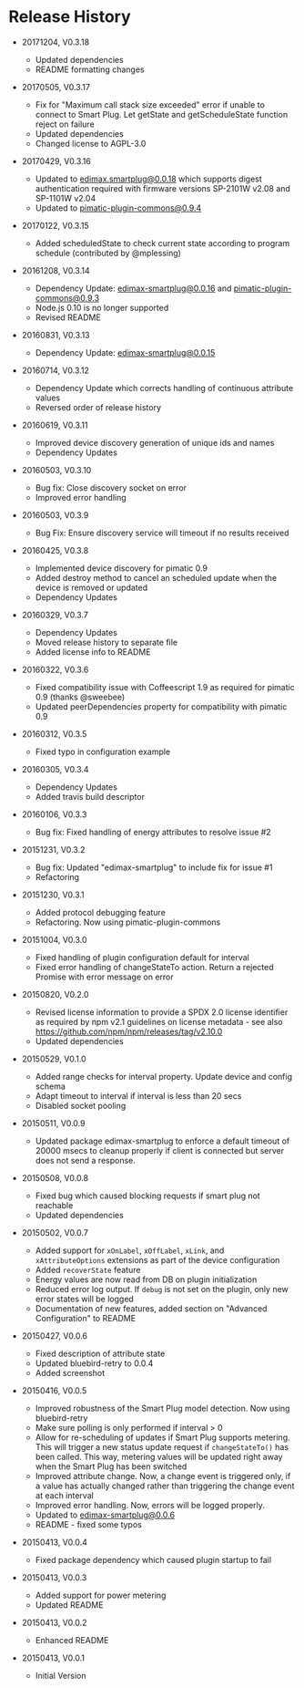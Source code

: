 # Release History

* 20171204, V0.3.18
    * Updated dependencies
    * README formatting changes

* 20170505, V0.3.17
    * Fix for "Maximum call stack size exceeded" error if unable to connect to Smart Plug. Let 
      getState and getScheduleState function reject on failure
    * Updated dependencies
    * Changed license to AGPL-3.0
    
* 20170429, V0.3.16
    * Updated to edimax.smartplug@0.0.18 which supports digest authentication required with 
      firmware versions SP-2101W v2.08 and SP-1101W v2.04
    * Updated to pimatic-plugin-commons@0.9.4
* 20170122, V0.3.15
    * Added scheduledState to check current state according to program schedule (contributed by @mplessing)
* 20161208, V0.3.14
    * Dependency Update: edimax-smartplug@0.0.16 and pimatic-plugin-commons@0.9.3
    * Node.js 0.10 is no longer supported
    * Revised README
* 20160831, V0.3.13
    * Dependency Update: edimax-smartplug@0.0.15
* 20160714, V0.3.12
    * Dependency Update which corrects handling of continuous attribute values
    * Reversed order of release history
* 20160619, V0.3.11
    * Improved device discovery generation of unique ids and names 
    * Dependency Updates
* 20160503, V0.3.10
    * Bug fix: Close discovery socket on error
    * Improved error handling
* 20160503, V0.3.9
    * Bug Fix: Ensure discovery service will timeout if no results received
* 20160425, V0.3.8
    * Implemented device discovery for pimatic 0.9
    * Added destroy method to cancel an scheduled update when the device is removed or updated
    * Dependency Updates
* 20160329, V0.3.7
    * Dependency Updates
    * Moved release history to separate file
    * Added license info to README
* 20160322, V0.3.6
    * Fixed compatibility issue with Coffeescript 1.9 as required for pimatic 0.9 (thanks @sweebee)
    * Updated peerDependencies property for compatibility with pimatic 0.9
* 20160312, V0.3.5
    * Fixed typo in configuration example
* 20160305, V0.3.4    
    * Dependency Updates
    * Added travis build descriptor
* 20160106, V0.3.3    
    * Bug fix: Fixed handling of energy attributes to resolve issue #2
* 20151231, V0.3.2    
    * Bug fix: Updated "edimax-smartplug" to include fix for issue #1
    * Refactoring
* 20151230, V0.3.1
    * Added protocol debugging feature
    * Refactoring. Now using pimatic-plugin-commons
* 20151004, V0.3.0
    * Fixed handling of plugin configuration default for interval
    * Fixed error handling of changeStateTo action. Return a rejected Promise with error message on error
* 20150820, V0.2.0
    * Revised license information to provide a SPDX 2.0 license identifier as required by npm v2.1 guidelines on 
      license metadata - see also https://github.com/npm/npm/releases/tag/v2.10.0
    * Updated dependencies
* 20150529, V0.1.0
    * Added range checks for interval property. Update device and config schema
    * Adapt timeout to interval if interval is less than 20 secs
    * Disabled socket pooling
* 20150511, V0.0.9    
    * Updated package edimax-smartplug to enforce a default timeout of 20000 msecs to cleanup properly if 
      client is connected but server does not send a response.
* 20150508, V0.0.8
    * Fixed bug which caused blocking requests if smart plug not reachable
    * Updated dependencies
* 20150502, V0.0.7
    * Added support for `xOnLabel`, `xOffLabel`, `xLink`, and `xAttributeOptions` extensions as part of the device 
      configuration
    * Added `recoverState` feature
    * Energy values are now read from DB on plugin initialization
    * Reduced error log output. If `debug` is not set on the plugin, only new error states will be logged
    * Documentation of new features, added section on "Advanced Configuration" to README
* 20150427, V0.0.6
    * Fixed description of attribute state 
    * Updated bluebird-retry to 0.0.4
    * Added screenshot
* 20150416, V0.0.5
    * Improved robustness of the Smart Plug model detection. Now using bluebird-retry
    * Make sure polling is only performed if interval > 0
    * Allow for re-scheduling of updates if Smart Plug supports metering. This will trigger a new status 
      update request if `changeStateTo()` has been called. This way, metering values will be updated right away when the
      Smart Plug has been switched
    * Improved attribute change. Now, a change event is triggered only, if a value has actually changed rather than
      triggering the change event at each interval
    * Improved error handling. Now, errors will be logged properly.  
    * Updated to edimax-smartplug@0.0.6
    * README - fixed some typos
* 20150413, V0.0.4
    * Fixed package dependency which caused plugin startup to fail
* 20150413, V0.0.3
    * Added support for power metering
    * Updated README
* 20150413, V0.0.2
    * Enhanced README
* 20150413, V0.0.1
    * Initial Version